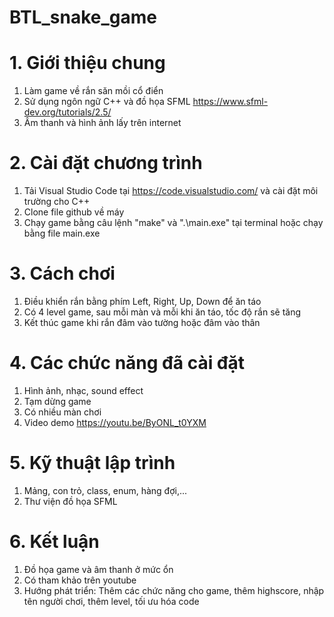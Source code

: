 # BTL_snake_game
# 1. Giới thiệu chung
1. Làm game về rắn săn mồi cổ điển
2. Sử dụng ngôn ngữ C++ và đồ họa SFML https://www.sfml-dev.org/tutorials/2.5/
3. Âm thanh và hình ảnh lấy trên internet
# 2. Cài đặt chương trình
1. Tải Visual Studio Code tại https://code.visualstudio.com/ và cài đặt môi trường cho C++
2. Clone file github về máy
3. Chạy game bằng câu lệnh "make" và ".\main.exe" tại terminal hoặc chạy bằng file main.exe

# 3. Cách chơi
1. Điều khiển rắn bằng phím Left, Right, Up, Down để ăn táo
2. Có 4 level game, sau mỗi màn và mỗi khi ăn táo, tốc độ rắn sẽ tăng
3. Kết thúc game khi rắn đâm vào tường hoặc đâm vào thân
# 4. Các chức năng đã cài đặt
1. Hình ảnh, nhạc, sound effect
2. Tạm dừng game
3. Có nhiều màn chơi
4. Video demo https://youtu.be/ByONL_t0YXM
# 5. Kỹ thuật lập trình
1. Mảng, con trỏ, class, enum, hàng đợi,...
2. Thư viện đồ họa SFML
# 6. Kết luận
1. Đồ họa game và âm thanh ở mức ổn
2. Có tham khảo trên youtube
3. Hướng phát triển: Thêm các chức năng cho game, thêm highscore, nhập tên người chơi, thêm level, tối ưu hóa code
